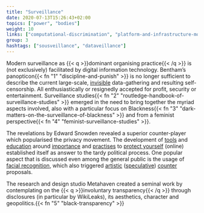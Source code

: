 ```yaml
---
title: "Surveillance"
date: 2020-07-13T15:26:43+02:00
topics: ["power", "bodies"]
weight: 10
links: ["computational-discrimination", "platform-and-infrastructure-monopolies", "visibility-invsibility"]
group: 3
hashtags: ["sousveillance", "dataveillance"]
---
```


Modern surveillance as {{< q >}}dominant organising practice{{< /q >}} is (not exclusively) facilitated by digital information technology. Bentham’s panopticon{{< fn "1" "discipline-and-punish" >}} is no longer sufficient to describe the current large-scale, [invisible](https://rhizome.org/editorial/2014/may/20/stealth-infrastructure/) data-gathering and resulting self-censorship. All enthusiastically or resignedly accepted for profit, security or entertainment. Surveillance studies{{< fn "2" "routledge-handbook-of-surveillance-studies" >}} emerged in the need to bring together the myriad aspects involved, also with a particular focus on Blackness{{< fn "3" "dark-matters-on-the-surveillance-of-blackness" >}} and from a feminist perspective{{< fn "4" "feminist-surveillance-studies" >}}.

The revelations by Edward Snowden revealed a superior counter-player which popularised the privacy movement. The development of [tools](https://www.privacytools.io/) and [education](https://www.nytimes.com/series/new-york-times-privacy-project) around [importance](https://www.ted.com/talks/glenn_greenwald_why_privacy_matters) and [practises](https://datadetoxkit.org/en/home/) to [protect yourself](https://ssd.eff.org/) (online) established itself as answer to the tardy political process. One popular aspect that is discussed even among the general public is the usage of [facial recognition](https://www.nytimes.com/2020/01/18/technology/clearview-privacy-facial-recognition.html), which also triggered [artistic](https://cvdazzle.com/) ([speculative](https://ahprojects.com/hyperface/)) [counter](https://noma-studio.pl/incognito/) proposals.

The research and design studio Metahaven created a seminal work by contemplating on the {{< q >}}involuntary transparency{{< /q >}} through disclosures (in particular by WikiLeaks), its aesthetics, character and geopolitics.{{< fn "5" "black-transparency" >}}
